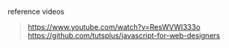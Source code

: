 reference videos
> https://www.youtube.com/watch?v=ResWVWI333o
> https://github.com/tutsplus/javascript-for-web-designers